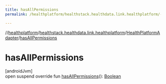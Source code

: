 ```yaml
---
title: hasAllPermissions
permalink: /healthplatform/healthstack.healthdata.link.healthplatform/-health-platform-adapter/has-all-permissions.html

---
```

//[healthplatform](../../../index.html)/[healthstack.healthdata.link.healthplatform](../index.html)/[HealthPlatformAdapter](index.html)/[hasAllPermissions](has-all-permissions.html)



# hasAllPermissions



[androidJvm]\
open suspend override fun [hasAllPermissions](has-all-permissions.html)(): [Boolean](https://kotlinlang.org/api/latest/jvm/stdlib/kotlin/-boolean/index.html)




